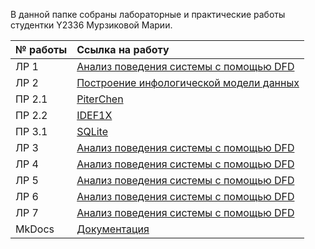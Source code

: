 В данной папке собраны лабораторные и практические работы студентки Y2336 Мурзиковой Марии.

| № работы | Ссылка на работу |
|:-----|:--------|
|ЛР 1|[Анализ поведения системы с помощью DFD](./Lr1)|
|ЛР 2|[Построение инфологической модели данных](./Lr2/birzha.erwin)|
|ПР 2.1|[PiterChen](./lections/Pr2.1_PiterChen/Murzikova_PiterChen.pdf)|
|ПР 2.2|[IDEF1X](./lections/Pr2.2_IDEF1X/Murzikova_IDEF1X.pdf)|
|ПР 3.1|[SQLite](./lections/lection_11/Movie_Rating.db)|
|ЛР 3|[Анализ поведения системы с помощью DFD](./Lr3)|
|ЛР 4|[Анализ поведения системы с помощью DFD](./Lr4)|
|ЛР 5|[Анализ поведения системы с помощью DFD](./Lr5)|
|ЛР 6|[Анализ поведения системы с помощью DFD](./Lr6)|
|ЛР 7|[Анализ поведения системы с помощью DFD](./Lr7)|
|MkDocs|[Документация](https://yusamiyoto.github.io/Exchange_mkdocs/)|
